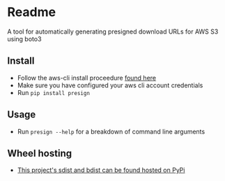# Readme
A tool for automatically generating presigned download URLs for AWS S3 using boto3

## Install
+ Follow the aws-cli install proceedure [found here](https://docs.aws.amazon.com/cli/latest/userguide/installing.html)
+ Make sure you have configured your aws cli account credentials
+ Run `pip install presign`

## Usage
+ Run `presign --help` for a breakdown of command line arguments

## Wheel hosting
+ [This project's sdist and bdist can be found hosted on PyPi](https://pypi.org/project/presign/)
